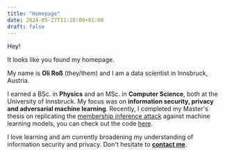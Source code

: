 ```yaml
---
title: "Homepage"
date: 2024-05-27T11:28:00+01:00
draft: false
---
```


Hey! 

It looks like you found my homepage.

My name is **Oli Roß** (they/them) and I am a data scientist in Innsbruck, Austria.

I earned a BSc. in **Physics** and an MSc. in **Computer Science**, both at the University of Innsbruck. My focus was on **information security, privacy and adversarial machine learning**.
Recently, I completed my Master's thesis on replicating the [membership inference attack](https://arxiv.org/abs/1610.05820) against machine learning models, you can check out the code [here](https://github.com/Oli-Ross/replicating_mia).

I love learning and am currently broadening my understanding of information security and privacy.
Don't hesitate to [**contact me**](mailto:mail@oliross.at).

